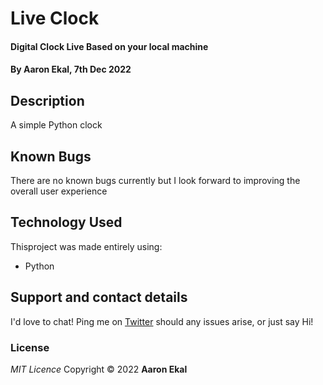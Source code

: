 # Live Clock

#### Digital Clock Live Based on your local machine

#### By **Aaron Ekal, 7th Dec 2022**

## Description

A simple Python clock 

## Known Bugs

There are no known bugs currently but I look forward to improving the overall user experience

## Technology Used

Thisproject was made entirely using:

- Python

## Support and contact details

I'd love to chat! Ping me on [Twitter](https://twitter.com/aaronekal) should any issues arise, or just say Hi!

### License

_MIT Licence_
Copyright &copy; 2022 **Aaron Ekal**